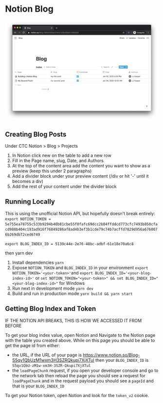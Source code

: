 # Notion Blog

![Example Blog Posts Table](./assets/table-view.png)

## Creating Blog Posts

Under CTC Notion > Blog > Projects

1. In Notion click new on the table to add a new row
2. Fill in the Page name, slug, Date, and Authors
3. At the top of the content area add the content you want to show as a preview (keep this under 2 paragraphs)
4. Add a divider block under your preview content (/div or hit '-' until it becomes a div)
5. Add the rest of your content under the divider block

## Running Locally

This is using the unofficial Notion API, but hopefully doesn't break entirely:
`export NOTION_TOKEN = 5e755ea78755c533b9294b48b81cbe55f0fafc69dcc2b04ffddcd773cfc7493b850cfacd980b404c193ad916f76849286af8ad4b3ef3b1cde79c74b7acffd7829d956a6760076b269db72ced6749`

`export BLOG_INDEX_ID = 5139c44e-2e76-48bc-adbf-61e18e70a6c8`

then yarn dev

1. Install dependencies `yarn`
2. Expose `NOTION_TOKEN` and `BLOG_INDEX_ID` in your environment `export NOTION_TOKEN='<your-token>'`and `export BLOG_INDEX_ID='<your-blog-index-id>'` or `set NOTION_TOKEN="<your-token>" && set BLOG_INDEX_ID="<your-blog-index-id>"` for Windows
3. Run next in development mode `yarn dev`
4. Build and run in production mode `yarn build && yarn start`

## Getting Blog Index and Token

IF THE NOTION API BREAKS, THIS IS HOW WE ACCESSED IT FROM BEFORE

To get your blog index value, open Notion and Navigate to the Notion page with the table you created above. While on this page you should be able to get the page id from either:

- the URL, if the URL of your page is https://www.notion.so/Blog-S5qv1QbUzM1wxm3H3SZRQkupi7XjXTul then your `BLOG_INDEX_ID` is `S5qv1QbU-zM1w-xm3H-3SZR-Qkupi7XjXTul`
- the `loadPageChunk` request, if you open your developer console and go to the network tab then reload the page you should see a request for `loadPageChunk` and in the request payload you should see a `pageId` and that is your `BLOG_INDEX_ID`

To get your Notion token, open Notion and look for the `token_v2` cookie.
